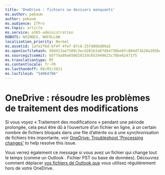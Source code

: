 ```yaml
---
title: 'OneDrive : fichiers ou dossiers manquants'
ms.author: pebaum
author: pebaum
ms.audience: ITPro
ms.topic: article
ms.service: o365-administration
ROBOTS: NOINDEX, NOFOLLOW
localization_priority: Normal
ms.assetid: 1afe2f6d-bf4f-4fe7-87c6-25fd86bd89a5
ms.openlocfilehash: 50d413ae7389c3ecd281b3a87d64736be8fc8044f1b20a103bd3f45c97473502
ms.sourcegitcommit: b5f7da89a650d2915dc652449623c78be6247175
ms.translationtype: MT
ms.contentlocale: fr-FR
ms.lasthandoff: 08/05/2021
ms.locfileid: "54064706"
---
```

# <a name="onedrive-troubleshoot-processing-changes"></a>OneDrive : résoudre les problèmes de traitement des modifications

Si vous voyez « Traitement des modifications » pendant une période prolongée, cela peut être dû à l’ouverture d’un fichier en ligne, à un certain nombre de fichiers bloqués dans une file d’attente ou à une synchronisation de fichiers très importante, voir [OneDrive: Troubleshoot 'Processing changes'](https://support.office.com/article/onedrive-is-stuck-on-processing-changes-b386b813-9b66-4e47-8c4c-2b45533edccd) to help resolve this issue.

Vous verrez également ce message si vous avez un fichier qui change tout le temps (comme un Outlook . Fichier PST ou base de données). Découvrez comment déplacer [vos fichiers de Outlook que](https://support.office.com/article/how-to-remove-an-outlook-pst-data-file-from-onedrive-b6b9e522-59bd-40f7-949f-168d0aa9b38e) vous utilisez régulièrement hors de votre OneDrive.
